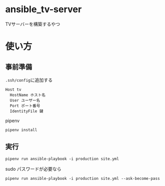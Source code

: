 # ansible_tv-server

TVサーバーを構築するやつ

# 使い方

## 事前準備

`.ssh/config`に追加する

```
Host tv
  HostName ホスト名
  User ユーザー名
  Port ポート番号
  IdentityFile 鍵
```

pipenv

```
pipenv install
```

## 実行

```
pipenv run ansible-playbook -i production site.yml
```

sudo パスワードが必要なら

```
pipenv run ansible-playbook -i production site.yml --ask-become-pass
```
